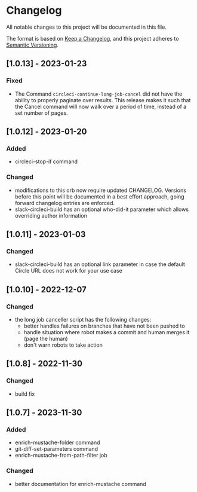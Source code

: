# Changelog
All notable changes to this project will be documented in this file.

The format is based on [Keep a Changelog](https://keepachangelog.com/en/1.0.0/),
and this project adheres to [Semantic Versioning](https://semver.org/spec/v2.0.0.html).

## [1.0.13] - 2023-01-23

### Fixed
- The Command `circleci-continue-long-job-cancel` did not have the ability to properly paginate
  over results. This release makes it such that the Cancel command will now walk over a period of
  time, instead of a set number of pages.

## [1.0.12] - 2023-01-20
### Added
  - circleci-stop-if command

### Changed
  - modifications to this orb now require updated CHANGELOG. Versions before this point will be documented in a best effort approach, going forward changelog entries are enforced.
  - slack-circleci-build has an optional who-did-it parameter which allows overriding author information


## [1.0.11] - 2023-01-03

### Changed
  - slack-circleci-build has an optional link parameter in case the default Circle URL does not work for your use case


## [1.0.10] - 2022-12-07

### Changed
  - the long job canceller script has the following changes:
    - better handles failures on branches that have not been pushed to
    - handle situation where robot makes a commit and human merges it (page the human)
    - don't warn robots to take action

## [1.0.8] - 2022-11-30

### Changed
  - build fix


## [1.0.7] - 2023-11-30
### Added
  - enrich-mustache-folder command
  - git-diff-set-parameters command
  - enrich-mustache-from-path-filter job

### Changed
  - better documentation for enrich-mustache command
